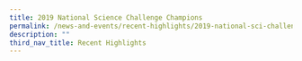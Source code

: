 ```yaml
---
title: 2019 National Science Challenge Champions
permalink: /news-and-events/recent-highlights/2019-national-sci-challenge-champions/
description: ""
third_nav_title: Recent Highlights
---
```


